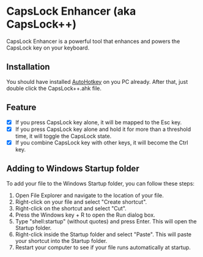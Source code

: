 # CapsLock Enhancer (aka CapsLock++)

CapsLock Enhancer is a powerful tool that enhances and powers the CapsLock key on your keyboard. 

## Installation

You should have installed [AutoHotkey](https://www.autohotkey.com/download/) on you PC already.
After that, just double click the CapsLock++.ahk file.

## Feature

- [x] If you press CapsLock key alone, it will be mapped to the Esc key. 
- [x] If you press CapsLock key alone and hold it for more than a threshold time, it will toggle the CapsLock state. 
- [x] If you combine CapsLock key with other keys, it will become the Ctrl key.

## Adding to Windows Startup folder

To add your file to the Windows Startup folder, you can follow these steps:

1. Open File Explorer and navigate to the location of your file.
2. Right-click on your file and select "Create shortcut".
3. Right-click on the shortcut and select "Cut".
4. Press the Windows key + R to open the Run dialog box.
5. Type "shell:startup" (without quotes) and press Enter. This will open the Startup folder.
6. Right-click inside the Startup folder and select "Paste". This will paste your shortcut into the Startup folder.
7. Restart your computer to see if your file runs automatically at startup.
